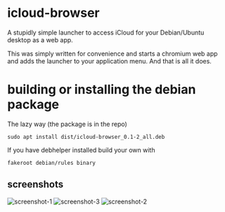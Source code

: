 # icloud-browser

A stupidly simple launcher to access iCloud for your Debian/Ubuntu desktop as a web app.

This was simply written for convenience and starts a chromium web app and adds the launcher to your application menu. And that is all it does.

# building or installing the debian package

The lazy way (the package is in the repo)

```
sudo apt install dist/icloud-browser_0.1-2_all.deb
```

If you have debhelper installed build your own with

```
fakeroot debian/rules binary
```

## screenshots


![screenshot-1](https://user-images.githubusercontent.com/50803072/224546872-6afef8df-0d93-4343-9956-9f50b8c6b15b.png)
![screenshot-3](https://user-images.githubusercontent.com/50803072/224546888-5f06e694-db0e-4d4a-8641-27837262dba4.png)
![screenshot-2](https://user-images.githubusercontent.com/50803072/224546955-3b11a3aa-6722-4687-b9b4-097a5576a018.png)
